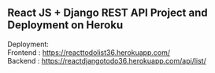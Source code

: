 ## React JS + Django  REST API Project and Deployment on Heroku
Deployment:</br>
Frontend : https://reacttodolist36.herokuapp.com/ </br>
Backend : https://reactdjangotodo36.herokuapp.com/api/list/


